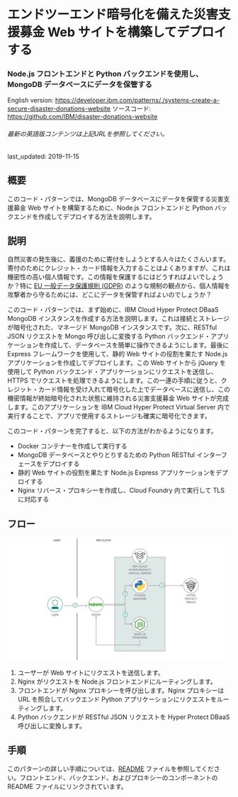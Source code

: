 # エンドツーエンド暗号化を備えた災害支援募金 Web サイトを構築してデプロイする

### Node.js フロントエンドと Python バックエンドを使用し、MongoDB データベースにデータを保管する

English version: https://developer.ibm.com/patterns/./systems-create-a-secure-disaster-donations-website
  ソースコード: https://github.com/IBM/disaster-donations-website

###### 最新の英語版コンテンツは上記URLを参照してください。
last_updated: 2019-11-15

 
## 概要

このコード・パターンでは、MongoDB データベースにデータを保管する災害支援募金 Web サイトを構築するために、Node.js フロントエンドと Python バックエンドを作成してデプロイする方法を説明します。

## 説明

自然災害の発生後に、義援のために寄付をしようとする人々はたくさんいます。寄付のためにクレジット・カード情報を入力することはよくありますが、これは機密性の高い個人情報です。この情報を保護するにはどうすればよいでしょうか？特に [EU 一般データ保護規則 (GDPR)](https://eugdpr.org/) のような規制の観点から、個人情報を攻撃者から守るためには、どこにデータを保管すればよいのでしょうか？

このコード・パターンでは、まず始めに、IBM Cloud Hyper Protect DBaaS MongoDB インスタンスを作成する方法を説明します。これは接続とストレージが暗号化された、マネージド MongoDB インスタンスです。次に、RESTful JSON リクエストを Mongo 呼び出しに変換する Python バックエンド・アプリケーションを作成して、データベースを簡単に操作できるようにします。最後に Express フレームワークを使用して、静的 Web サイトの役割を果たす Node.js アプリケーションを作成してデプロイします。この Web サイトから jQuery を使用して Python バックエンド・アプリケーションにリクエストを送信し、HTTPS でリクエストを処理できるようにします。この一連の手順に従うと、クレジット・カード情報を受け入れて暗号化した上でデータベースに送信し、この機密情報が終始暗号化された状態に維持される災害支援募金 Web サイトが完成します。このアプリケーションを IBM Cloud Hyper Protect Virtual Server 内で実行することで、アプリで使用するストレージも確実に暗号化できます。

このコード・パターンを完了すると、以下の方法がわかるようになります。

* Docker コンテナーを作成して実行する
* MongoDB データベースとやりとりするための Python RESTful インターフェースをデプロイする
* 静的 Web サイトの役割を果たす Node.js Express アプリケーションをデプロイする
* Nginx リバース・プロキシーを作成し、Cloud Foundry 内で実行して TLS に対応する

## フロー

![フロー](./images/flow.png)

1. ユーザーが Web サイトにリクエストを送信します。
1. Nginx がリクエストを Node.js フロントエンドにルーティングします。
1. フロントエンドが Nginx プロキシーを呼び出します。Nginx プロキシーは URL を照合してバックエンド Python アプリケーションにリクエストをルーティングします。
1. Python バックエンドが RESTful JSON リクエストを Hyper Protect DBaaS 呼び出しに変換します。

## 手順

このパターンの詳しい手順については、[README](https://github.com/IBM/disaster-donations-website/blob/master/README.md) ファイルを参照してください。フロントエンド、バックエンド、およびプロキシーのコンポーネントの README ファイルにリンクされています。
